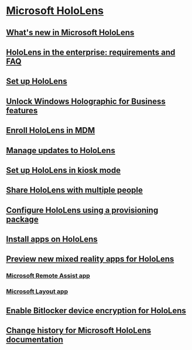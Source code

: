 # [Microsoft HoloLens](index.md)
## [What's new in Microsoft HoloLens](hololens-whats-new.md)
## [HoloLens in the enterprise: requirements and FAQ](hololens-requirements.md)
## [Set up HoloLens](hololens-setup.md)
## [Unlock Windows Holographic for Business features](hololens-upgrade-enterprise.md) 
## [Enroll HoloLens in MDM](hololens-enroll-mdm.md)
## [Manage updates to HoloLens](hololens-updates.md)
## [Set up HoloLens in kiosk mode](hololens-kiosk.md)
## [Share HoloLens with multiple people](hololens-multiple-users.md)
## [Configure HoloLens using a provisioning package](hololens-provisioning.md)
## [Install apps on HoloLens](hololens-install-apps.md)
## [Preview new mixed reality apps for HoloLens](hololens-public-preview-apps.md)
### [Microsoft Remote Assist app](hololens-microsoft-remote-assist-app.md)
### [Microsoft Layout app](hololens-microsoft-layout-app.md)
## [Enable Bitlocker device encryption for HoloLens](hololens-encryption.md)
## [Change history for Microsoft HoloLens documentation](change-history-hololens.md)